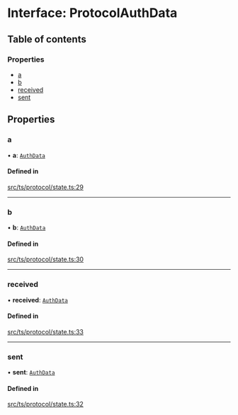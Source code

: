 # Interface: ProtocolAuthData

## Table of contents

### Properties

- [a](ProtocolAuthData.md#a)
- [b](ProtocolAuthData.md#b)
- [received](ProtocolAuthData.md#received)
- [sent](ProtocolAuthData.md#sent)

## Properties

### a

• **a**: [`AuthData`](AuthData.md)

#### Defined in

[src/ts/protocol/state.ts:29](https://gitlab.com/i3-market/code/wp3/t3.2/i3m-wallet-monorepo/-/blob/645d0838/packages/wallet-protocol/src/ts/protocol/state.ts#L29)

___

### b

• **b**: [`AuthData`](AuthData.md)

#### Defined in

[src/ts/protocol/state.ts:30](https://gitlab.com/i3-market/code/wp3/t3.2/i3m-wallet-monorepo/-/blob/645d0838/packages/wallet-protocol/src/ts/protocol/state.ts#L30)

___

### received

• **received**: [`AuthData`](AuthData.md)

#### Defined in

[src/ts/protocol/state.ts:33](https://gitlab.com/i3-market/code/wp3/t3.2/i3m-wallet-monorepo/-/blob/645d0838/packages/wallet-protocol/src/ts/protocol/state.ts#L33)

___

### sent

• **sent**: [`AuthData`](AuthData.md)

#### Defined in

[src/ts/protocol/state.ts:32](https://gitlab.com/i3-market/code/wp3/t3.2/i3m-wallet-monorepo/-/blob/645d0838/packages/wallet-protocol/src/ts/protocol/state.ts#L32)
